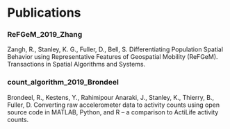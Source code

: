 # Publications

### ReFGeM_2019_Zhang

Zangh, R., Stanley, K. G., Fuller, D., Bell, S. Differentiating Population Spatial Behavior using Representative Features of Geospatial Mobility (ReFGeM). Transactions in Spatial Algorithms and Systems. 

### count_algorithm_2019_Brondeel

Brondeel, R., Kestens, Y., Rahimipour Anaraki, J., Stanley, K., Thierry, B., Fuller, D. Converting raw accelerometer data to activity counts using open source code in MATLAB, Python, and R – a comparison to ActiLife activity counts. 